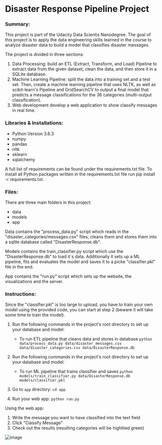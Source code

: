 # Disaster Response Pipeline Project

### Summary:
This project is part of the Udacity Data Scientis Nanodegree. The goal of this project is to apply the data engineering skills learned in the course to analyze disaster data to build a model that classifies disaster messages. 

The project is divided in three sections:
1. Data Processing: build an ETL (Extract, Transform, and Load) Pipeline to extract data from the given dataset, clean the data, and then store it in a SQLite database.
2. Machine Learning Pipeline: split the data into a training set and a test set. Then, create a machine learning pipeline that uses NLTK, as well as scikit-learn's Pipeline and GridSearchCV to output a final model that predicts a message classifications for the 36 categories (multi-output classification).
3. Web development develop a web application to show classify messages in real time.

### Libraries & Installations:
- Python Version 3.6.3
- numpy
- pandas
- nltk
- sklearn
- sqlalchemy

A full list of requirements can be found under the requirements.txt file. 
To install all Python packages written in the requirements.txt file run pip install -r requirements.txt.

### Files:
There are three main folders in this project:
- data
- models
- app

Data contains the "process_data.py" script which reads in the "disaster_categories/messages.csv" files, cleans them and stores them into a sqlite database called "DisasterResponse.db".

Models contains the train_classifier.py script which use the "DisasterResponse.db" to load it´s data. Additionally it sets up a ML pipeline, fits and evaluates the model and saves it to a picke "classifier.pkl" file in the end. 

App contains the "run.py" script which sets up the website, the visualizations and the server.

### Instructions:
Since the "classifier.pkl" is too large to upload, you have to train your own model using the provided code, you can start at step 2 (beware it will take some time to train the model).

1. Run the following commands in the project's root directory to set up your database and model:
    - To run ETL pipeline that cleans data and stores in database
        `python data/process_data.py data/disaster_messages.csv data/disaster_categories.csv data/DisasterResponse.db`
        
2. Run the following commands in the project's root directory to set up your database and model:
    - To run ML pipeline that trains classifier and saves
        `python models/train_classifier.py data/DisasterResponse.db models/classifier.pkl`
        
3. Go to `app` directory: `cd app`

4. Run your web app: `python run.py`

Using the web app:
1. Write the message you want to have classified into the text field 
2. Click "Classify Message" 
3. Check out the results (resulting categories will be highlited green)

![image](https://user-images.githubusercontent.com/109270134/204795456-8268ea3e-5640-47e6-99f9-0e93c73c2eb3.png)

